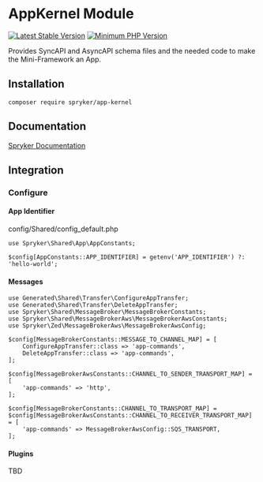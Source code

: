 # AppKernel Module
[![Latest Stable Version](https://poser.pugx.org/spryker/app-kernel/v/stable.svg)](https://packagist.org/packages/spryker/acl-entity-extension)
[![Minimum PHP Version](https://img.shields.io/badge/php-%3E%3D%208.0-8892BF.svg)](https://php.net/)

Provides SyncAPI and AsyncAPI schema files and the needed code to make the Mini-Framework an App.

## Installation

```
composer require spryker/app-kernel
```

## Documentation

[Spryker Documentation](https://academy.spryker.com/developing_with_spryker/module_guide/modules.html)

## Integration

### Configure
#### App Identifier

config/Shared/config_default.php

```
use Spryker\Shared\App\AppConstants;

$config[AppConstants::APP_IDENTIFIER] = getenv('APP_IDENTIFIER') ?: 'hello-world';
```

#### Messages

```
use Generated\Shared\Transfer\ConfigureAppTransfer;
use Generated\Shared\Transfer\DeleteAppTransfer;
use Spryker\Shared\MessageBroker\MessageBrokerConstants;
use Spryker\Shared\MessageBrokerAws\MessageBrokerAwsConstants;
use Spryker\Zed\MessageBrokerAws\MessageBrokerAwsConfig;

$config[MessageBrokerConstants::MESSAGE_TO_CHANNEL_MAP] = [
    ConfigureAppTransfer::class => 'app-commands',
    DeleteAppTransfer::class => 'app-commands',
];

$config[MessageBrokerAwsConstants::CHANNEL_TO_SENDER_TRANSPORT_MAP] = [
    'app-commands' => 'http',
];

$config[MessageBrokerConstants::CHANNEL_TO_TRANSPORT_MAP] =
$config[MessageBrokerAwsConstants::CHANNEL_TO_RECEIVER_TRANSPORT_MAP] = [
    'app-commands' => MessageBrokerAwsConfig::SQS_TRANSPORT,
];
```

#### Plugins
 TBD
